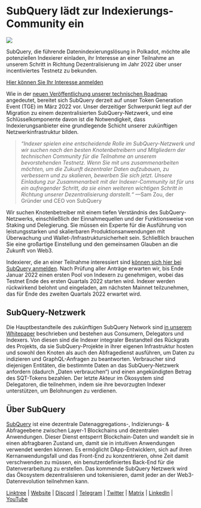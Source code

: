 # SubQuery lädt zur Indexierungs-Community ein

![](https://miro.medium.com/max/1400/1*qa014uV1jHA2WTVhUadrdA.png)

SubQuery, die führende Datenindexierungslösung in Polkadot, möchte alle potenziellen Indexierer einladen, ihr Interesse an einer Teilnahme an unserem Schritt in Richtung Dezentralisierung im Jahr 2022 über unser incentiviertes Testnetz zu bekunden.

[Hier können Sie Ihr Interesse anmelden](https://forms.gle/RyXyhb8T9Gxkwi7R9)

Wie in der [neuen Veröffentlichung unserer technischen Roadmap](./20211029-roadmap-october.md) angedeutet, bereitet sich SubQuery derzeit auf unser Token Generation Event (TGE) im März 2022 vor. Unser derzeitiger Schwerpunkt liegt auf der Migration zu einem dezentralisierten SubQuery-Netzwerk, und eine Schlüsselkomponente davon ist die Notwendigkeit, dass Indexierungsanbieter eine grundlegende Schicht unserer zukünftigen Netzwerkinfrastruktur bilden.

> _“Indexer spielen eine entscheidende Rolle im SubQuery-Netzwerk und wir suchen nach den besten Knotenbetreibern und Mitgliedern der technischen Community für die Teilnahme an unserem bevorstehenden Testnetz. Wenn Sie mit uns zusammenarbeiten möchten, um die Zukunft dezentraler Daten aufzubauen, zu verbessern und zu skalieren, bewerben Sie sich jetzt. Unsere Einladung zur Zusammenarbeit mit der Indexer-Community ist für uns ein aufregender Schritt, da sie einen weiteren wichtigen Schritt in Richtung unserer Dezentralisierung darstellt.“_ —Sam Zou, der Gründer und CEO von SubQuery

Wir suchen Knotenbetreiber mit einem tiefen Verständnis des SubQuery-Netzwerks, einschließlich der Einnahmequellen und der Funktionsweise von Staking und Delegierung. Sie müssen ein Experte für die Ausführung von leistungsstarken und skalierbaren Produktionsanwendungen mit Überwachung und Wallet-/Infrastruktursicherheit sein. Schließlich brauchen Sie eine großartige Einstellung und den gemeinsamen Glauben an die Zukunft von Web3.

Indexierer, die an einer Teilnahme interessiert sind [können sich hier bei SubQuery anmelden](https://forms.gle/RyXyhb8T9Gxkwi7R9). Nach Prüfung aller Anträge erwarten wir, bis Ende Januar 2022 einen ersten Pool von Indexern zu genehmigen, wobei das Testnet Ende des ersten Quartals 2022 starten wird. Indexer werden rückwirkend belohnt und eingeladen, am nächsten Mainnet teilzunehmen, das für Ende des zweiten Quartals 2022 erwartet wird.

## SubQuery-Netzwerk

Die Hauptbestandteile des zukünftigen SubQuery Network sind [in unserem Whitepaper](https://static.subquery.network/whitepaper.pdf) beschrieben und bestehen aus Consumern, Delegators und Indexers. Von diesen sind die Indexer integraler Bestandteil des Rückgrats des Projekts, da sie SubQuery-Projekte in ihrer eigenen Infrastruktur hosten und sowohl den Knoten als auch den Abfragedienst ausführen, um Daten zu indizieren und GraphQL-Anfragen zu beantworten. Verbraucher sind diejenigen Entitäten, die bestimmte Daten an das SubQuery-Netzwerk anfordern (dadurch „Daten verbrauchen“) und einen angekündigten Betrag des SQT-Tokens bezahlen. Der letzte Akteur im Ökosystem sind Delegatoren, die teilnehmen, indem sie ihre bevorzugten Indexer unterstützen, um Belohnungen zu verdienen.

## Über SubQuery

[SubQuery](https://subquery.network/) ist eine dezentrale Datenaggregations-, Indizierungs- & Abfrageebene zwischen Layer-1 Blockchains und dezentralen Anwendungen. Dieser Dienst entsperrt Blockchain-Daten und wandelt sie in einen abfragbaren Zustand um, damit sie in intuitiven Anwendungen verwendet werden können. Es ermöglicht DApp-Entwicklern, sich auf ihren Kernanwendungsfall und das Front-End zu konzentrieren, ohne Zeit damit verschwenden zu müssen, ein benutzerdefiniertes Back-End für die Datenverarbeitung zu erstellen. Das kommende SubQuery Netzwerk wird das Ökosystem dezentralisieren und tokenisieren, damit jeder an der Web3-Datenrevolution teilnehmen kann.

​​[Linktree](https://linktr.ee/subquerynetwork) | [Website](https://subquery.network/) | [Discord](https://discord.com/invite/78zg8aBSMG) | [Telegram](https://t.me/subquerynetwork) | [Twitter](https://twitter.com/subquerynetwork) | [Matrix](https://matrix.to/#/#subquery:matrix.org) | [LinkedIn](https://www.linkedin.com/company/subquery) | [YouTube](https://www.youtube.com/channel/UCi1a6NUUjegcLHDFLr7CqLw)
